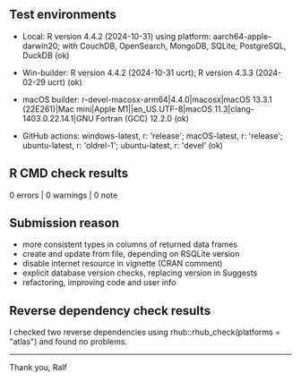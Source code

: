## Test environments

* Local: R version 4.4.2 (2024-10-31) using platform: aarch64-apple-darwin20; with CouchDB, OpenSearch, MongoDB, SQLite, PostgreSQL, DuckDB (ok)

* Win-builder: R version 4.4.2 (2024-10-31 ucrt); R version 4.3.3 (2024-02-29 ucrt) (ok)

* macOS builder: r-devel-macosx-arm64|4.4.0|macosx|macOS 13.3.1 (22E261)|Mac mini|Apple M1||en_US.UTF-8|macOS 11.3|clang-1403.0.22.14.1|GNU Fortran (GCC) 12.2.0 (ok)

* GitHub actions: windows-latest, r: 'release'; macOS-latest, r: 'release'; ubuntu-latest, r: 'oldrel-1'; ubuntu-latest, r: 'devel' (ok)


## R CMD check results

0 errors | 0 warnings | 0 note


## Submission reason

* more consistent types in columns of returned data frames
* create and update from file, depending on RSQLite version
* disable internet resource in vignette (CRAN comment)
* explicit database version checks, replacing version in Suggests
* refactoring, improving code and user info


## Reverse dependency check results

I checked two reverse dependencies using rhub::rhub_check(platforms = "atlas") and found no problems. 

--------

Thank you,
Ralf
